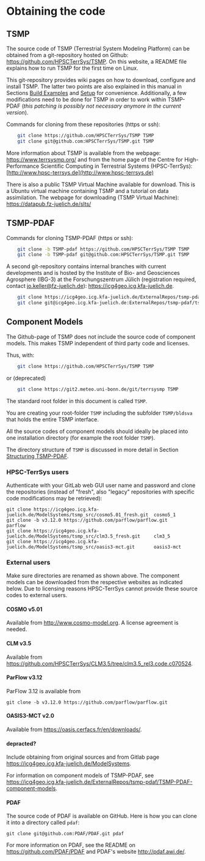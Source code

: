 # Obtaining the code 

## TSMP

The source code of TSMP (Terrestrial System Modeling Platform) can be obtained from a git-repository hosted on Github:
<https://github.com/HPSCTerrSys/TSMP>. On this website, a README file explains how to run TSMP for the first time on Linux.

This git-repository provides wiki pages on how to download, configure and install TSMP. The latter two points are also explained in this manual in Sections [Build Examples](./build_examples.md) and [Setup](./../setup_tsmp/setup_examples.md) for convenience. Additionally, a few modifications need to be done for TSMP in order to work within TSMP-PDAF (*this patching is possibly not necessary anymore in the current version*).

Commands for cloning from these repositories (https or ssh):

```bash
	git clone https://github.com/HPSCTerrSys/TSMP TSMP
	git clone git@github.com:HPSCTerrSys/TSMP.git TSMP
```

More information about TSMP is available from the webpage:
<https://www.terrsysmp.org/>
and from the home page of the Centre for High-Performance Scientific Computing in Terrestrial Systems (HPSC-TerrSys):
[http://www.hpsc-terrsys.de](http://www.hpsc-terrsys.de)

There is also a public TSMP Virtual Machine available for download. This is a Ubuntu virtual machine containing TSMP and a tutorial on data assimilation. The webpage for downloading (TSMP Virtual Machine): <https://datapub.fz-juelich.de/slts/>

## TSMP-PDAF

Commands for cloning TSMP-PDAF (https or ssh):
```bash
	git clone -b TSMP-pdaf https://github.com/HPSCTerrSys/TSMP TSMP
	git clone -b TSMP-pdaf git@github.com:HPSCTerrSys/TSMP.git TSMP
```

A second git-repository contains internal branches with current developments and is hosted by the Institute of Bio- and Geosciences
Agrosphere (IBG-3) at the Forschungszentrum Jülich (registration required, contact jo.keller@fz-juelich.de):
<https://icg4geo.icg.kfa-juelich.de>. 
```bash
	git clone https://icg4geo.icg.kfa-juelich.de/ExternalRepos/tsmp-pdaf/tsmp.git TSMP
	git clone git@icg4geo.icg.kfa-juelich.de:ExternalRepos/tsmp-pdaf/tsmp.git TSMP
```

## Component Models

The Github-page of TSMP does not include the source code of component models. This makes TSMP independent of third party code and licenses.

Thus, with:

``` bash
	git clone https://github.com/HPSCTerrSys/TSMP TSMP
```

or (deprecated)

``` bash
	git clone https://git2.meteo.uni-bonn.de/git/terrsysmp TSMP
```

The standard root folder in this document is called `TSMP`.

You are creating your root-folder `TSMP` including the subfolder `TSMP/bldsva` that holds the entire TSMP interface.

All the source codes of component models should ideally be placed into one installation directory (for example the root folder `TSMP`).

The directory structure of `TSMP` is discussed in more detail in Section [Structuring TSMP-PDAF](./structure.md).

### HPSC-TerrSys users

Authenticate with your GitLab web GUI user name and password and clone
the repositories (instead of "fresh", also "legacy" repositories with
specific code modifications may be retrieved):

```shell
git clone https://icg4geo.icg.kfa-juelich.de/ModelSystems/tsmp_src/cosmo5.01_fresh.git  cosmo5_1
git clone -b v3.12.0 https://github.com/parflow/parflow.git                              parflow
git clone https://icg4geo.icg.kfa-juelich.de/ModelSystems/tsmp_src/clm3.5_fresh.git     clm3_5
git clone https://icg4geo.icg.kfa-juelich.de/ModelSystems/tsmp_src/oasis3-mct.git       oasis3-mct
```

### External users

Make sure directories are renamed as shown above. The component models can be downloaded from the respective websites as indicated below. Due to licensing reasons HPSC-TerrSys cannot provide these source codes to external users.

#### COSMO v5.01

Available from <http://www.cosmo-model.org>. A license agreement is needed.

#### CLM v3.5

Available from <https://github.com/HPSCTerrSys/CLM3.5/tree/clm3.5_rel3.code.c070524>.

#### ParFlow v3.12
ParFlow 3.12  is available from
```shell
git clone -b v3.12.0 https://github.com/parflow/parflow.git
```

#### OASIS3-MCT v2.0

Available from <https://oasis.cerfacs.fr/en/downloads/>.

#### depracted?

Include obtaining from original sources and from Gitlab page
<https://icg4geo.icg.kfa-juelich.de/ModelSystems>.

For information on component models of TSMP-PDAF, see
<https://icg4geo.icg.kfa-juelich.de/ExternalRepos/tsmp-pdaf/TSMP-PDAF-component-models>.


#### PDAF

The source code of PDAF is available on GitHub. Here is how you can
clone it into a directory called `pdaf`:

```shell
git clone git@github.com:PDAF/PDAF.git pdaf
```

For more information on PDAF, see the README on
<https://github.com/PDAF/PDAF> and PDAF's website
<http://pdaf.awi.de/>.
